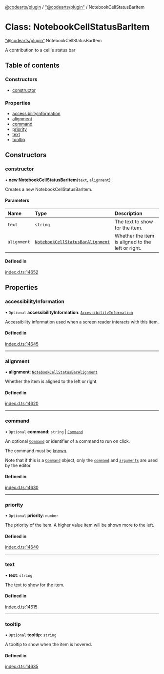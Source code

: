 [@codearts/plugin](../README.md) / ["@codearts/plugin"](../modules/_codearts_plugin_.md) / NotebookCellStatusBarItem

# Class: NotebookCellStatusBarItem

["@codearts/plugin"](../modules/_codearts_plugin_.md).NotebookCellStatusBarItem

A contribution to a cell's status bar

## Table of contents

### Constructors

- [constructor](codearts_plugin_.NotebookCellStatusBarItem.md#constructor)

### Properties

- [accessibilityInformation](codearts_plugin_.NotebookCellStatusBarItem.md#accessibilityinformation)
- [alignment](codearts_plugin_.NotebookCellStatusBarItem.md#alignment)
- [command](codearts_plugin_.NotebookCellStatusBarItem.md#command)
- [priority](codearts_plugin_.NotebookCellStatusBarItem.md#priority)
- [text](codearts_plugin_.NotebookCellStatusBarItem.md#text)
- [tooltip](codearts_plugin_.NotebookCellStatusBarItem.md#tooltip)

## Constructors

### constructor

• **new NotebookCellStatusBarItem**(`text`, `alignment`)

Creates a new NotebookCellStatusBarItem.

#### Parameters

| Name | Type | Description |
| :------ | :------ | :------ |
| `text` | `string` | The text to show for the item. |
| `alignment` | [`NotebookCellStatusBarAlignment`](../enums/codearts_plugin_.NotebookCellStatusBarAlignment.md) | Whether the item is aligned to the left or right. |

#### Defined in

[index.d.ts:14652](https://github.com/xyz-fish/cloudide-plugin-api/blob/9927cd6/index.d.ts#L14652)

## Properties

### accessibilityInformation

• `Optional` **accessibilityInformation**: [`AccessibilityInformation`](../interfaces/codearts_plugin_.AccessibilityInformation.md)

Accessibility information used when a screen reader interacts with this item.

#### Defined in

[index.d.ts:14645](https://github.com/xyz-fish/cloudide-plugin-api/blob/9927cd6/index.d.ts#L14645)

___

### alignment

• **alignment**: [`NotebookCellStatusBarAlignment`](../enums/codearts_plugin_.NotebookCellStatusBarAlignment.md)

Whether the item is aligned to the left or right.

#### Defined in

[index.d.ts:14620](https://github.com/xyz-fish/cloudide-plugin-api/blob/9927cd6/index.d.ts#L14620)

___

### command

• `Optional` **command**: `string` \| [`Command`](../interfaces/codearts_plugin_.Command.md)

An optional [`Command`](../interfaces/codearts_plugin_.Command.md) or identifier of a command to run on click.

The command must be [known](../modules/codearts_plugin_.commands.md#getcommands).

Note that if this is a [`Command`](../interfaces/codearts_plugin_.Command.md) object, only the [`command`](../interfaces/codearts_plugin_.Command.md#command) and [`arguments`](../interfaces/codearts_plugin_.Command.md#arguments)
are used by the editor.

#### Defined in

[index.d.ts:14630](https://github.com/xyz-fish/cloudide-plugin-api/blob/9927cd6/index.d.ts#L14630)

___

### priority

• `Optional` **priority**: `number`

The priority of the item. A higher value item will be shown more to the left.

#### Defined in

[index.d.ts:14640](https://github.com/xyz-fish/cloudide-plugin-api/blob/9927cd6/index.d.ts#L14640)

___

### text

• **text**: `string`

The text to show for the item.

#### Defined in

[index.d.ts:14615](https://github.com/xyz-fish/cloudide-plugin-api/blob/9927cd6/index.d.ts#L14615)

___

### tooltip

• `Optional` **tooltip**: `string`

A tooltip to show when the item is hovered.

#### Defined in

[index.d.ts:14635](https://github.com/xyz-fish/cloudide-plugin-api/blob/9927cd6/index.d.ts#L14635)
